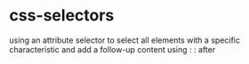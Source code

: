 # css-selectors
using an attribute selector to select all elements with a specific characteristic and add a follow-up content using : : after
